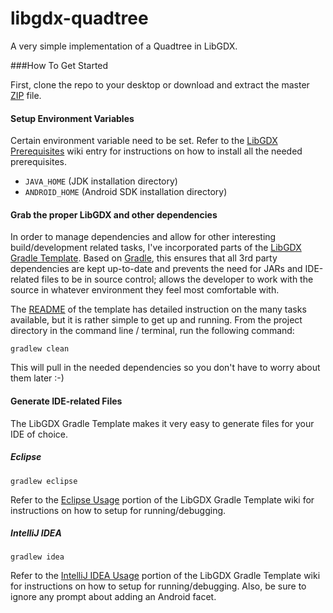 libgdx-quadtree
===============

A very simple implementation of a Quadtree in LibGDX.

###How To Get Started

First, clone the repo to your desktop or download and extract the master [ZIP](https://github.com/innerlogic/libgdx-quadtree/archive/master.zip) file.

#### Setup Environment Variables
Certain environment variable need to be set. Refer to the [LibGDX Prerequisites](https://github.com/libgdx/libgdx/wiki/Prerequisites) wiki entry for instructions on how to install all the needed prerequisites.

  * `JAVA_HOME` (JDK installation directory)
  * `ANDROID_HOME` (Android SDK installation directory) 

#### Grab the proper LibGDX and other dependencies

In order to manage dependencies and allow for other interesting build/development related tasks, I've incorporated parts of the [LibGDX Gradle Template](https://github.com/libgdx/libgdx-gradle-template). Based on [Gradle](http://www.gradle.org/), this ensures that all 3rd party dependencies are kept up-to-date and prevents the need for JARs and IDE-related files to be in source control; allows the developer to work with the source in whatever environment they feel most comfortable with.

The [README](https://github.com/innerlogic/libgdx-quadtree) of the template has detailed instruction on the many tasks available, but it is rather simple to get up and running. From the project directory in the command line / terminal, run the following command:

    gradlew clean
    
This will pull in the needed dependencies so you don't have to worry about them later :-)

#### Generate IDE-related Files

The LibGDX Gradle Template makes it very easy to generate files for your IDE of choice.

##### Eclipse

    gradlew eclipse

Refer to the [Eclipse Usage](https://github.com/libgdx/libgdx-gradle-template#eclipse-usage) portion of the LibGDX Gradle Template wiki for instructions on how to setup for running/debugging.

##### IntelliJ IDEA

    gradlew idea
    
Refer to the [IntelliJ IDEA Usage](https://github.com/libgdx/libgdx-gradle-template#intellij-idea-usage) portion of the LibGDX Gradle Template wiki for instructions on how to setup for running/debugging. 
Also, be sure to ignore any prompt about adding an Android facet.
